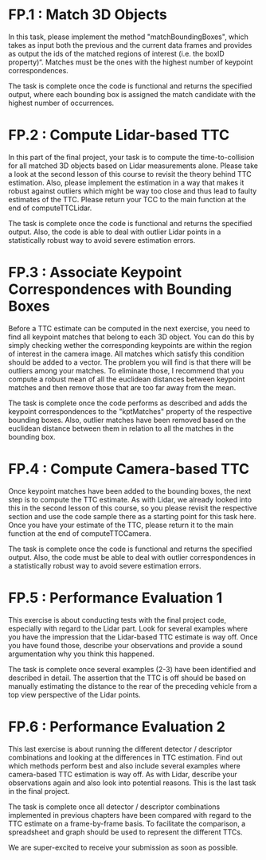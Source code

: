 # FP.1 : Match 3D Objects

In this task, please implement the method "matchBoundingBoxes", which takes as input both the
previous and the current data frames and provides as output the ids of the matched regions of
interest (i.e. the boxID property)“. Matches must be the ones with the highest number of keypoint
correspondences.

The task is complete once the code is functional and returns the specified output, where each
bounding box is assigned the match candidate with the highest number of occurrences.

# FP.2 : Compute Lidar-based TTC

In this part of the final project, your task is to compute the time-to-collision for all matched 3D
objects based on Lidar measurements alone. Please take a look at the second lesson of this course to
revisit the theory behind TTC estimation. Also, please implement the estimation in a way that makes
it robust against outliers which might be way too close and thus lead to faulty estimates of the
TTC. Please return your TCC to the main function at the end of computeTTCLidar.

The task is complete once the code is functional and returns the specified output. Also, the code is
able to deal with outlier Lidar points in a statistically robust way to avoid severe estimation
errors.

# FP.3 : Associate Keypoint Correspondences with Bounding Boxes

Before a TTC estimate can be computed in the next exercise, you need to find all keypoint matches
that belong to each 3D object. You can do this by simply checking wether the corresponding keypoints
are within the region of interest in the camera image. All matches which satisfy this condition
should be added to a vector. The problem you will find is that there will be outliers among your
matches. To eliminate those, I recommend that you compute a robust mean of all the euclidean
distances between keypoint matches and then remove those that are too far away from the mean.

The task is complete once the code performs as described and adds the keypoint correspondences to
the "kptMatches" property of the respective bounding boxes. Also, outlier matches have been removed
based on the euclidean distance between them in relation to all the matches in the bounding box.

# FP.4 : Compute Camera-based TTC

Once keypoint matches have been added to the bounding boxes, the next step is to compute the TTC
estimate. As with Lidar, we already looked into this in the second lesson of this course, so you
please revisit the respective section and use the code sample there as a starting point for this
task here. Once you have your estimate of the TTC, please return it to the main function at the end
of computeTTCCamera.

The task is complete once the code is functional and returns the specified output. Also, the code
must be able to deal with outlier correspondences in a statistically robust way to avoid severe
estimation errors.

# FP.5 : Performance Evaluation 1

This exercise is about conducting tests with the final project code, especially with regard to the
Lidar part. Look for several examples where you have the impression that the Lidar-based TTC
estimate is way off. Once you have found those, describe your observations and provide a sound
argumentation why you think this happened.

The task is complete once several examples (2-3) have been identified and described in detail. The
assertion that the TTC is off should be based on manually estimating the distance to the rear of the
preceding vehicle from a top view perspective of the Lidar points.

# FP.6 : Performance Evaluation 2

This last exercise is about running the different detector / descriptor combinations and looking at
the differences in TTC estimation. Find out which methods perform best and also include several
examples where camera-based TTC estimation is way off. As with Lidar, describe your observations
again and also look into potential reasons. This is the last task in the final project.

The task is complete once all detector / descriptor combinations implemented in previous chapters
have been compared with regard to the TTC estimate on a frame-by-frame basis. To facilitate the
comparison, a spreadsheet and graph should be used to represent the different TTCs.

We are super-excited to receive your submission as soon as possible.

